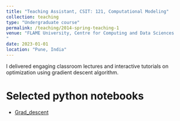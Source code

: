 ```yaml
---
title: "Teaching Assistant, CSIT: 121, Computational Modeling"
collection: teaching
type: "Undergraduate course"
permalink: /teaching/2014-spring-teaching-1
venue: "FLAME University, Centre for Computing and Data Sciences
"
date: 2023-01-01
location: "Pune, India"
---
```




I delivered engaging classroom lectures and interactive tutorials on optimization using gradient descent algorithm. 

Selected python notebooks
======

* [Grad_descent](https://colab.research.google.com/drive/1HvhUQCF3JJwdFpSRcNzrct5Xa0K8oB_U?usp=sharing)

